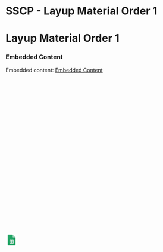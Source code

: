 # SSCP - Layup Material Order 1

# Layup Material Order 1

[](https://docs.google.com/spreadsheets/d/1_cChA5iSYLcM9I8uMDsQKYKXPtgxVe3W4tJfnj8K9wQ/edit)

### Embedded Content

Embedded content: [Embedded Content]()

<iframe width="100%" height="400" src="" frameborder="0"></iframe>

![](../../../../../assets/sheets_32dp.png)

